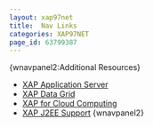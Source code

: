 ```yaml
---
layout: xap97net
title:  Nav Links
categories: XAP97NET
page_id: 63799387
---
```


{wnavpanel2:Additional Resources}

- [XAP Application Server](http://www.gigaspaces.com/xap)
- [XAP Data Grid](http://www.gigaspaces.com/xap)
- [XAP for Cloud Computing](http://www.gigaspaces.com/cloud)
- [XAP J2EE Support](http://www.gigaspaces.com/j2ee)
{wnavpanel2}
